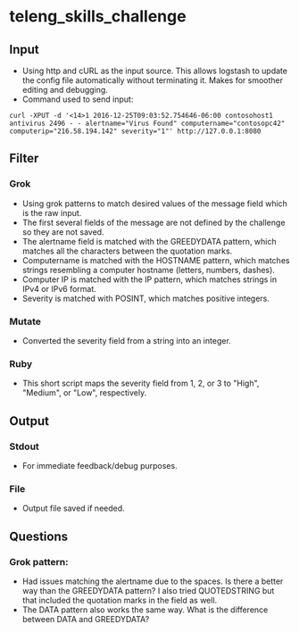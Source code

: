 # teleng_skills_challenge
## Input
- Using http and cURL as the input source. This allows logstash to update the config file automatically without terminating it. Makes for smoother editing and debugging. 
- Command used to send input: 
```
curl -XPUT -d '<14>1 2016-12-25T09:03:52.754646-06:00 contosohost1 antivirus 2496 - - alertname="Virus Found" computername="contosopc42" computerip="216.58.194.142" severity="1"' http://127.0.0.1:8080
```

## Filter
### Grok
- Using grok patterns to match desired values of the message field which is the raw input. 
- The first several fields of the message are not defined by the challenge so they are not saved. 
- The alertname field is matched with the GREEDYDATA pattern, which matches all the characters between the quotation marks. 
- Computername is matched with the HOSTNAME pattern, which matches strings resembling a computer hostname (letters, numbers, dashes).
- Computer IP is matched with the IP pattern, which matches strings in IPv4 or IPv6 format. 
- Severity is matched with POSINT, which matches positive integers. 
### Mutate
- Converted the severity field from a string into an integer.
### Ruby
- This short script maps the severity field from 1, 2, or 3 to "High", "Medium", or "Low", respectively.

## Output
### Stdout
- For immediate feedback/debug purposes. 
### File
- Output file saved if needed. 

## Questions
### Grok pattern:
- Had issues matching the alertname due to the spaces. Is there a better way than the GREEDYDATA pattern? I also tried QUOTEDSTRING but that included the quotation marks in the field as well. 
- The DATA pattern also works the same way. What is the difference between DATA and GREEDYDATA?

